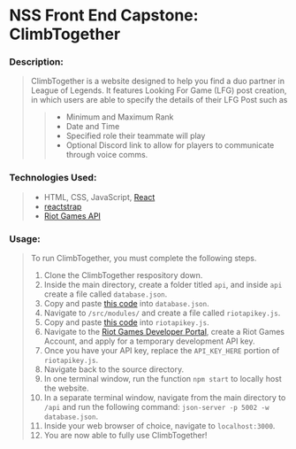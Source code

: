 # NSS Front End Capstone: ClimbTogether

### Description:
> ClimbTogether is a website designed to help you find a duo partner in League of Legends. It features Looking For Game (LFG) post creation, in which users are able to specify the details of their LFG Post such as 
> > - Minimum and Maximum Rank
> > - Date and Time
> > - Specified role their teammate will play
> > - Optional Discord link to allow for players to communicate through voice comms.


### Technologies Used:
> - HTML, CSS, JavaScript, [React](https://reactjs.org/)
> - [reactstrap](http://reactstrap.github.io)
> - [Riot Games API](https://developer.riotgames.com/)


### Usage:
> To run ClimbTogether, you must complete the following steps.
>  1. Clone the ClimbTogether respository down.
>  2. Inside the main directory, create a folder titled `api`, and inside `api` create a file called `database.json`.
>  3. Copy and paste [this code](https://pastebin.com/dzhwy7Mq) into `database.json`.
>  4. Navigate to `/src/modules/` and create a file called `riotapikey.js`.
>  5. Copy and paste [this code](https://pastebin.com/W245kQX4) into `riotapikey.js`.
>  6. Navigate to the [Riot Games Developer Portal](https://developer.riotgames.com/), create a Riot Games Account, and apply for a temporary development API key.
>  7. Once you have your API key, replace the `API_KEY_HERE` portion of `riotapikey.js`.
>  8. Navigate back to the source directory.
>  9. In one terminal window, run the function `npm start` to locally host the website.
>  10. In a separate terminal window, navigate from the main directory to `/api` and run the following command: `json-server -p 5002 -w database.json`.
>  11. Inside your web browser of choice, navigate to `localhost:3000`.
>  12. You are now able to fully use ClimbTogether!
